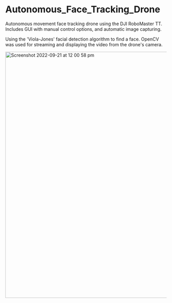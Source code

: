 # Autonomous_Face_Tracking_Drone


Autonomous movement face tracking drone using the DJI RoboMaster TT. Includes GUI with manual control options, and automatic image capturing.

Using the 'Viola-Jones' facial detection algorithm to find a face.
OpenCV was used for streaming and displaying the video from the drone's camera.

<img width="767" alt="Screenshot 2022-09-21 at 12 00 58 pm" src="https://user-images.githubusercontent.com/93264780/191487869-9cbda705-1101-4742-a8fd-de99aeebd549.png">
